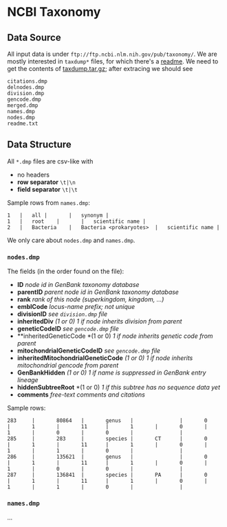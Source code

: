 # NCBI Taxonomy

## Data Source

All input data is under `ftp://ftp.ncbi.nlm.nih.gov/pub/taxonomy/`. We are mostly interested in `taxdump*` files, for which there's a [readme][taxdump-readme]. We need to get the contents of [taxdump.tar.gz][taxdump-archive]; after extracing we should see

```
citations.dmp
delnodes.dmp
division.dmp
gencode.dmp
merged.dmp
names.dmp
nodes.dmp
readme.txt
```

## Data Structure

All `*.dmp` files are csv-like with

- no headers
- **row separator** `\t|\n`
- **field separator** `\t|\t`

Sample rows from `names.dmp`:

```
1	|	all	|		|	synonym	|
1	|	root	|		|	scientific name	|
2	|	Bacteria	|	Bacteria <prokaryotes>	|	scientific name	|
```

We only care about `nodes.dmp` and `names.dmp`.

### `nodes.dmp`

The fields (in the order found on the file):

- **ID** *node id in GenBank taxonomy database*
- **parentID** *parent node id in GenBank taxonomy database*
- **rank** *rank of this node (superkingdom, kingdom, ...)*
- **emblCode** *locus-name prefix; not unique*
- **divisionID** *see `division.dmp` file*
- **inheritedDiv**  *(1 or 0) 1 if node inherits division from parent*
- **geneticCodeID** *see `gencode.dmp` file*
- **inheritedGeneticCode *(1 or 0) *1 if node inherits genetic code from parent*
- **mitochondrialGeneticCodeID** *see `gencode.dmp` file*
- **inheritedMitochondrialGeneticCode** *(1 or 0) 1 if node inherits mitochondrial gencode from parent*
- **GenBankHidden** *(1 or 0) 1 if name is suppressed in GenBank entry lineage*
- **hiddenSubtreeRoot** *(1 or 0) *1 if this subtree has no sequence data yet*
- **comments** *free-text comments and citations*

Sample rows:

```
283     |       80864   |       genus   |               |       0       |       1       |       11      |       1       |       0       |       1       |       0       |       0       |               |
285     |       283     |       species |       CT      |       0       |       1       |       11      |       1       |       0       |       1       |       1       |       0       |               |
286     |       135621  |       genus   |               |       0       |       1       |       11      |       1       |       0       |       1       |       0       |       0       |               |
287     |       136841  |       species |       PA      |       0       |       1       |       11      |       1       |       0       |       1       |       1       |       0       |               |
```

### `names.dmp`

...

[taxdump-readme]: ftp://ftp.ncbi.nlm.nih.gov/pub/taxonomy/taxdump_readme.txt
[taxdump-archive]: ftp://ftp.ncbi.nlm.nih.gov/pub/taxonomy/taxdump.tar.gz